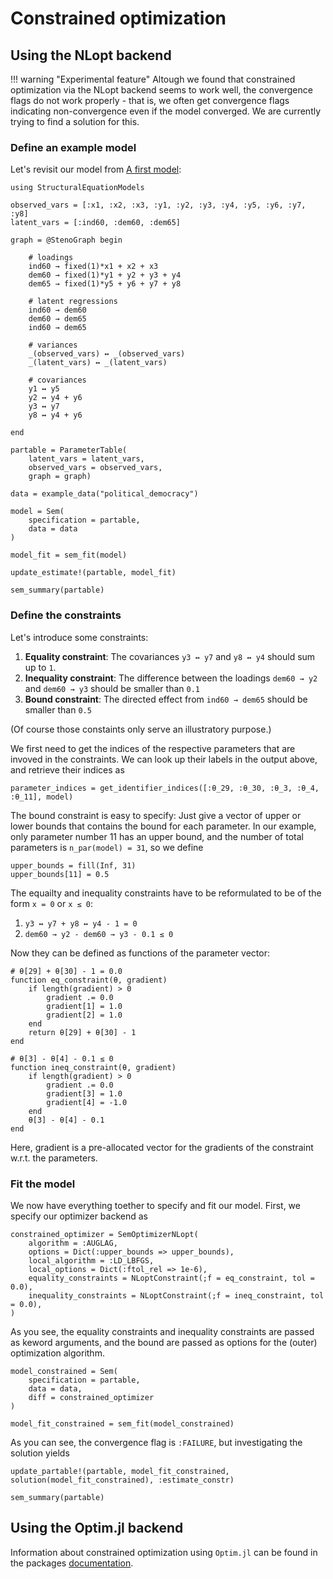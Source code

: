 # Constrained optimization

## Using the NLopt backend

!!! warning "Experimental feature"
    Altough we found that constrained optimization via the NLopt backend seems to work well, the convergence flags do not work properly - that is, we often get convergence flags indicating non-convergence even if the model converged. We are currently trying to find a solution for this.

### Define an example model

Let's revisit our model from [A first model](@ref):

```@example constraints
using StructuralEquationModels

observed_vars = [:x1, :x2, :x3, :y1, :y2, :y3, :y4, :y5, :y6, :y7, :y8]
latent_vars = [:ind60, :dem60, :dem65]

graph = @StenoGraph begin

    # loadings
    ind60 → fixed(1)*x1 + x2 + x3
    dem60 → fixed(1)*y1 + y2 + y3 + y4
    dem65 → fixed(1)*y5 + y6 + y7 + y8

    # latent regressions
    ind60 → dem60
    dem60 → dem65
    ind60 → dem65

    # variances
    _(observed_vars) ↔ _(observed_vars)
    _(latent_vars) ↔ _(latent_vars)

    # covariances
    y1 ↔ y5
    y2 ↔ y4 + y6
    y3 ↔ y7
    y8 ↔ y4 + y6

end

partable = ParameterTable(
    latent_vars = latent_vars, 
    observed_vars = observed_vars, 
    graph = graph)

data = example_data("political_democracy")

model = Sem(
    specification = partable,
    data = data
)

model_fit = sem_fit(model)

update_estimate!(partable, model_fit)

sem_summary(partable)
```

### Define the constraints

Let's introduce some constraints:
1. **Equality constraint**: The covariances `y3 ↔ y7` and `y8 ↔ y4` should sum up to `1`.
2. **Inequality constraint**: The difference between the loadings `dem60 → y2` and `dem60 → y3` should be smaller than `0.1`
3. **Bound constraint**: The directed effect from  `ind60 → dem65` should be smaller than `0.5`

(Of course those constaints only serve an illustratory purpose.)

We first need to get the indices of the respective parameters that are invoved in the constraints. We can look up their labels in the output above, and retrieve their indices as

```@example constraints
parameter_indices = get_identifier_indices([:θ_29, :θ_30, :θ_3, :θ_4, :θ_11], model)
```

The bound constraint is easy to specify: Just give a vector of upper or lower bounds that contains the bound for each parameter. In our example, only parameter number 11 has an upper bound, and the number of total parameters is `n_par(model) = 31`, so we define

```@example constraints
upper_bounds = fill(Inf, 31)
upper_bounds[11] = 0.5
```

The equailty and inequality constraints have to be reformulated to be of the form `x = 0` or `x ≤ 0`:
1. `y3 ↔ y7 + y8 ↔ y4 - 1 = 0`
2. `dem60 → y2 - dem60 → y3 - 0.1 ≤ 0`

Now they can be defined as functions of the parameter vector:

```@example constraints
# θ[29] + θ[30] - 1 = 0.0
function eq_constraint(θ, gradient)
    if length(gradient) > 0
        gradient .= 0.0
        gradient[1] = 1.0
        gradient[2] = 1.0
    end
    return θ[29] + θ[30] - 1
end

# θ[3] - θ[4] - 0.1 ≤ 0
function ineq_constraint(θ, gradient)
    if length(gradient) > 0
        gradient .= 0.0
        gradient[3] = 1.0
        gradient[4] = -1.0
    end
    θ[3] - θ[4] - 0.1
end
```

Here, gradient is a pre-allocated vector for the gradients of the constraint w.r.t. the parameters.

### Fit the model

We now have everything toether to specify and fit our model. First, we specify our optimizer backend as

```@example constraints
constrained_optimizer = SemOptimizerNLopt(
    algorithm = :AUGLAG,
    options = Dict(:upper_bounds => upper_bounds),
    local_algorithm = :LD_LBFGS,
    local_options = Dict(:ftol_rel => 1e-6),
    equality_constraints = NLoptConstraint(;f = eq_constraint, tol = 0.0),
    inequality_constraints = NLoptConstraint(;f = ineq_constraint, tol = 0.0),
)
```

As you see, the equality constraints and inequality constraints are passed as keword arguments, and the bound are passed as options for the (outer) optimization algorithm.

```@example constraints
model_constrained = Sem(
    specification = partable,
    data = data,
    diff = constrained_optimizer
)

model_fit_constrained = sem_fit(model_constrained)
```

As you can see, the convergence flag is `:FAILURE`, but investigating the solution yields

```@example constraints
update_partable!(partable, model_fit_constrained, solution(model_fit_constrained), :estimate_constr)

sem_summary(partable)
```

## Using the Optim.jl backend

Information about constrained optimization using `Optim.jl` can be found in the packages [documentation](https://julianlsolvers.github.io/Optim.jl/stable/#examples/generated/ipnewton_basics/).